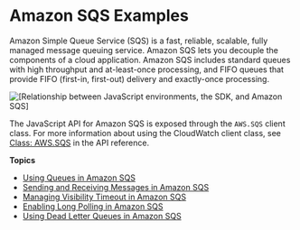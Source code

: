 # Amazon SQS Examples<a name="sqs-examples"></a>

Amazon Simple Queue Service \(SQS\) is a fast, reliable, scalable, fully managed message queuing service\. Amazon SQS lets you decouple the components of a cloud application\. Amazon SQS includes standard queues with high throughput and at\-least\-once processing, and FIFO queues that provide FIFO \(first\-in, first\-out\) delivery and exactly\-once processing\.

![\[Relationship between JavaScript environments, the SDK, and Amazon SQS\]](http://docs.aws.amazon.com/sdk-for-javascript/v2/developer-guide/images/code-samples-sqs.png)

The JavaScript API for Amazon SQS is exposed through the `AWS.SQS` client class\. For more information about using the CloudWatch client class, see [Class: AWS\.SQS](http://docs.aws.amazon.com/AWSJavaScriptSDK/latest/AWS/SQS.html) in the API reference\.

**Topics**
+ [Using Queues in Amazon SQS](sqs-examples-using-queues.md)
+ [Sending and Receiving Messages in Amazon SQS](sqs-examples-send-receive-messages.md)
+ [Managing Visibility Timeout in Amazon SQS](sqs-examples-managing-visibility-timeout.md)
+ [Enabling Long Polling in Amazon SQS](sqs-examples-enable-long-polling.md)
+ [Using Dead Letter Queues in Amazon SQS](sqs-examples-dead-letter-queues.md)
